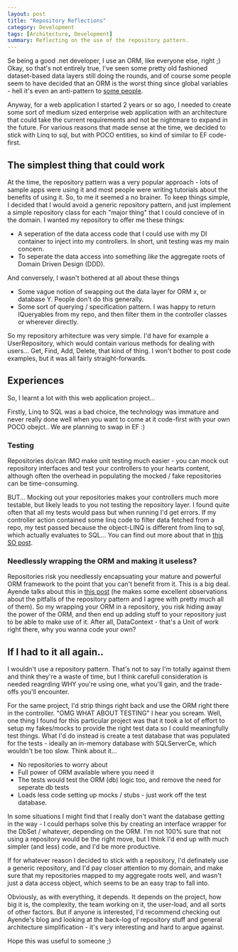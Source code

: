 ```yaml
---
layout: post
title: "Repository Reflections"
category: Development 
tags: [Architecture, Development]
summary: Reflecting on the use of the repository pattern.
---
```



Se being a good .net developer, I use an ORM, like everyone else, right ;) Okay, so that's not entirely true, I've seen some pretty old fashioned dataset-based data layers still doing the rounds, and of course some people seem to have decided that an ORM is the worst thing since global variables - hell it's even an anti-pattern to [some people](http://seldo.com/weblog/2011/06/15/orm_is_an_antipattern).

Anyway, for a web application I started 2 years or so ago, I needed to create some sort of medium sized enterprise web application with an architecture that could take the current requirements and not be nightmare to expand in the future. For various reasons that made sense at the time, we decided to stick with Linq to sql, but with POCO entities, so kind of similar to EF code-first. 

## The simplest thing that could work

At the time, the repository pattern was a very popular approach - lots of sample apps were using it and most people were writing tutorials about the benefits of using it. So, to me it seemed a no brainer. To keep things simple, I decided that I would avoid a generic repository pattern, and just implement a simple repository class for each "major thing" that I could concieve of in the domain. I wanted my repository to offer me these things:

* A seperation of the data access code that I could use with my DI container to inject into my controllers. In short, unit testing was my main concern.
* To seperate the data access into something _like_ the aggregate roots of Domain Driven Design (DDD).

And conversely, I wasn't bothered at all about these things

* Some vague notion of swapping out the data layer for ORM x, or database Y. People don't do this generally.
* Some sort of querying / specification pattern. I was happy to return IQueryables from my repo, and then filter them in the controller classes or wherever directly. 

So my repository arhitecture was very simple. I'd have for example a UserRepository, which would contain various methods for dealing with users... Get, Find, Add, Delete, that kind of thing. I won't bother to post code examples, but it was all fairly straight-forwards.

## Experiences

So, I learnt a lot with this web application project...

Firstly, Linq to SQL was a bad choice, the technology was immature and never really done well when you want to come at it code-first with your own POCO obejct.. We are planning to swap in EF :)

### Testing

Repositories do/can IMO make unit testing much easier - you can mock out repository interfaces and test your controllers to your hearts content, although often the overhead in populating the mocked / fake repositories can be time-consuming.

BUT... Mocking out your repositories makes your controllers much more testable, but likely leads to you not testing the repository layer. I found quite often that all my tests would pass but when running I'd get errors. If my controller action contained some linq code to filter data fetched from a repo, my test passed because the object-LINQ is different from linq to sql, which actually evaluates to SQL... You can find out more about that in [this SO post](http://stackoverflow.com/questions/6904139/fake-dbcontext-of-entity-framework-4-1-to-test/6904479#6904479).

### Needlessly wrapping the ORM and making it useless?

Repositories risk you needlessly encapsuating your mature and powerful ORM framework to the point that you can't benefit from it. This is a big deal. Ayende talks about this in [this post](http://ayende.com/blog/3955/repository-is-the-new-singleton) (he makes some excellent observations about the pitfalls of the repository pattern and I agree with pretty much all of them). So my wrapping your ORM in a repository, you risk hiding away the power of the ORM, and then end up adding stuff to your repository just to be able to make use of it. After all, DataContext - that's a Unit of work right there, why you wanna code your own?

## If I had to it all again..

I wouldn't use a repository pattern. That's not to say I'm totally against them and think they're a waste of time, but I think carefull consideration is needed reagrding WHY you're using one, what you'll gain, and the trade-offs you'll encounter. 

For the same project, I'd strip things right back and use the ORM right there in the controller. "OMG WHAT ABOUT TESTING" I hear you scream. Well, one thing I found for this particular project was that it took a lot of effort to setup my fakes/mocks to provide the right test data so I could meaningfully test things. What I'd do instead is create a test database that was populated for the tests - ideally an in-memory database with SQLServerCe, which wouldn't be too slow. Think about it...

* No repositories to worry about
* Full power of ORM available where you need it
* The tests would test the ORM (db) logic too, and remove the need for seperate db tests
* Loads less code setting up mocks / stubs - just work off the test database.

In some situations I might find that I really don't want the database getting in the way - I could perhaps solve this by creating an interface wrapper for the DbSet / whatever, depending on the ORM. I'm not 100% sure that not using a repository would be the right move, but I think I'd end up with much simpler (and less) code, and I'd be more productive. 

If for whatever reason I decided to stick with a repository, I'd definately use a generic repository, and I'd pay closer attention to my domain, and make sure that my repositories mapped to my aggregate roots well, and wasn't just a data access object, which seems to be an easy trap to fall into.

Obviously, as with everything, it depends. It depends on the project, how big it is, the complexity, the team working on it, the user-load, and all sorts of other factors. But if anyone is interested, I'd recommend checking out Ayende's blog and looking at the back-log of repository stuff and general architecture simplification - it's very interesting and hard to argue against.

Hope this was useful to someone ;)




